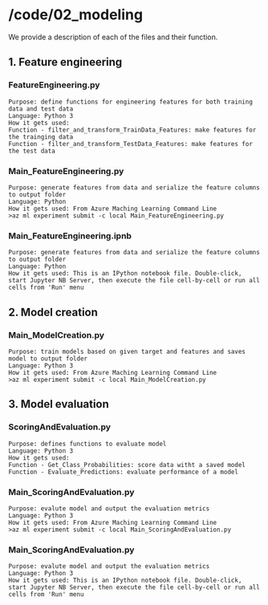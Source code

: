 # /code/02_modeling

We provide a description of each of the files and their function. 

## 1. Feature engineering
### FeatureEngineering.py
    Purpose: define functions for engineering features for both training data and test data
    Language: Python 3
    How it gets used:
    Function - filter_and_transform_TrainData_Features: make features for the trainging data
    Function - filter_and_transform_TestData_Features: make features for the test data
### Main_FeatureEngineering.py
    Purpose: generate features from data and serialize the feature columns to output folder
    Language: Python
    How it gets used: From Azure Maching Learning Command Line
    >az ml experiment submit -c local Main_FeatureEngineering.py

### Main_FeatureEngineering.ipnb
    Purpose: generate features from data and serialize the feature columns to output folder
    Language: Python
    How it gets used: This is an IPython notebook file. Double-click, start Jupyter NB Server, then execute the file cell-by-cell or run all cells from 'Run' menu
    

## 2. Model creation
### Main_ModelCreation.py
    Purpose: train models based on given target and features and saves model to output folder
    Language: Python 3
    How it gets used: From Azure Maching Learning Command Line
    >az ml experiment submit -c local Main_ModelCreation.py

## 3. Model evaluation
### ScoringAndEvaluation.py
    Purpose: defines functions to evaluate model
    Language: Python 3
    How it gets used: 
    Function - Get_Class_Probabilities: score data witht a saved model
    Function - Evaluate_Predictions: evaluate performance of a model
### Main_ScoringAndEvaluation.py
    Purpose: evalute model and output the evaluation metrics
    Language: Python 3
    How it gets used: From Azure Maching Learning Command Line
    >az ml experiment submit -c local Main_ScoringAndEvaluation.py

### Main_ScoringAndEvaluation.py
    Purpose: evalute model and output the evaluation metrics
    Language: Python 3
    How it gets used: This is an IPython notebook file. Double-click, start Jupyter NB Server, then execute the file cell-by-cell or run all cells from 'Run' menu
